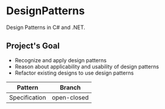 # DesignPatterns
Design Patterns in C# and .NET.

## Project's Goal

- Recognize and apply design patterns
- Reason about applicability and usability of design patterns
- Refactor existing designs to use design patterns

| Pattern | Branch |
| ------ | ------ |
| Specification | open-closed |
